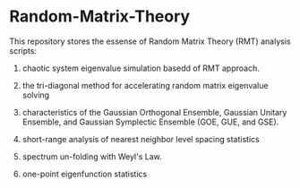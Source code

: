 # Random-Matrix-Theory

This repository stores the essense of Random Matrix Theory (RMT) analysis scripts:

1. chaotic system eigenvalue simulation basedd of RMT approach.

2. the tri-diagonal method for accelerating random matrix eigenvalue solving

3. characteristics of the Gaussian Orthogonal Ensemble, Gaussian Unitary Ensemble, and Gaussian Symplectic Ensemble (GOE, GUE, and GSE).

4. short-range analysis of nearest neighbor level spacing statistics

5. spectrum un-folding with Weyl's Law.

6. one-point eigenfunction statistics
